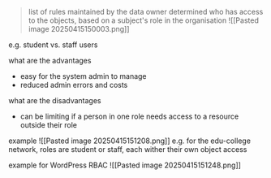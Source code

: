 >list of rules maintained by the data owner determined who has access to the objects, based on a subject's role in the organisation 
>![[Pasted image 20250415150003.png]]

e.g. student vs. staff users

what are the advantages 
- easy for the system admin to manage 
- reduced admin errors and costs

what are the disadvantages 
- can be limiting if a person in one role needs access to a resource outside their role 

example
![[Pasted image 20250415151208.png]]
e.g. for the edu-college network, roles are student or staff, each wither their own object access


example for WordPress RBAC
![[Pasted image 20250415151248.png]]